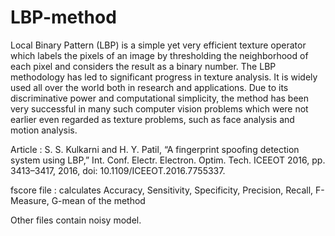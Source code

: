 # LBP-method
Local Binary Pattern (LBP) is a simple yet very efficient texture operator which labels the pixels of an image by thresholding the neighborhood of each pixel and considers the result as a binary number.
The LBP methodology has led to significant progress in texture analysis. It is widely used all over the world both in research and applications. Due to its discriminative power and computational simplicity, the method has been very successful in many such computer vision problems which were not earlier even regarded as texture problems, such as face analysis and motion analysis.

Article : S. S. Kulkarni and H. Y. Patil, “A fingerprint spoofing detection system using LBP,” Int. Conf. Electr. 
Electron. Optim. Tech. ICEEOT 2016, pp. 3413–3417, 2016, doi: 10.1109/ICEEOT.2016.7755337.

fscore file : calculates Accuracy, Sensitivity, Specificity, Precision, Recall, F-Measure, G-mean of the method

Other files contain noisy model.
